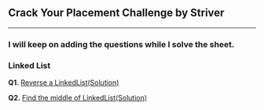 ## Crack Your Placement Challenge by Striver 

---

### I will keep on adding the questions while I solve the sheet.

### Linked List

**Q1.** [Reverse a LinkedList](https://leetcode.com/problems/reverse-linked-list/)[(Solution)](/Linked_list/Q1.Reverse_Linkedlist.cpp)

**Q2.** [Find the middle of LinkedList](https://leetcode.com/problems/middle-of-the-linked-list/)[(Solution)](/Linked_list/Q2.Middle_Linkedlist.cpp)

